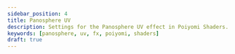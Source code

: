 ```yaml
---
sidebar_position: 4
title: Panosphere UV
description: Settings for the Panosphere UV effect in Poiyomi Shaders.
keywords: [panosphere, uv, fx, poiyomi, shaders]
draft: true
---
```


